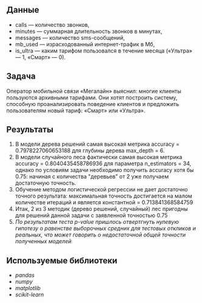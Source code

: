 ## Данные

- сalls — количество звонков,
- minutes — суммарная длительность звонков в минутах,
- messages — количество sms-сообщений,
- mb_used — израсходованный интернет-трафик в Мб,
- is_ultra — каким тарифом пользовался в течение месяца («Ультра» — 1, «Смарт» — 0).

## Задача

Оператор мобильной связи «Мегалайн» выяснил: многие клиенты пользуются архивными тарифами. Они хотят построить систему, способную проанализировать поведение клиентов и предложить пользователям новый тариф: «Смарт» или «Ультра».

## Результаты

1. В модели дерева решений самая высокая метрика accuracy = 0.7978227060653188 для глубины дерева max_depth = 6.
0. В модели случайного леса фактически самая высокая метрика accuracy = 0.8040435458786936 для параметра n_estimators = 34, однако по условиям задачи необходимо получить accuracy хотя бы 0.75: начиная с количества "деревьев" от 2 уже получаем достаточную точность.
0. Обучение методом логистической регрессии не дает достаточно точного результата: максимальная точность достигается на малом количестве итераций и является константной = 0.713841368584759
0. Итак, 2 из 3 методик (дерево решений, случайный) лес пригодны для решений данной задачи с заявленной точностью 0.75
0. *По результатам теста p-value пришлось отвертгнуть нулевую гипотезу о равенстве выборочных средних для тестовых откликов и реальных, что может говорить о недостаточной общей точности полученных моделей*

## Используемые библиотеки
- *pandas*
- *numpy*
- *matplotlib*
- *scikit-learn*
